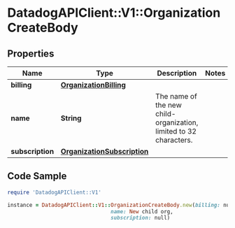 # DatadogAPIClient::V1::OrganizationCreateBody

## Properties

Name | Type | Description | Notes
------------ | ------------- | ------------- | -------------
**billing** | [**OrganizationBilling**](OrganizationBilling.md) |  | 
**name** | **String** | The name of the new child-organization, limited to 32 characters. | 
**subscription** | [**OrganizationSubscription**](OrganizationSubscription.md) |  | 

## Code Sample

```ruby
require 'DatadogAPIClient::V1'

instance = DatadogAPIClient::V1::OrganizationCreateBody.new(billing: null,
                                 name: New child org,
                                 subscription: null)
```


